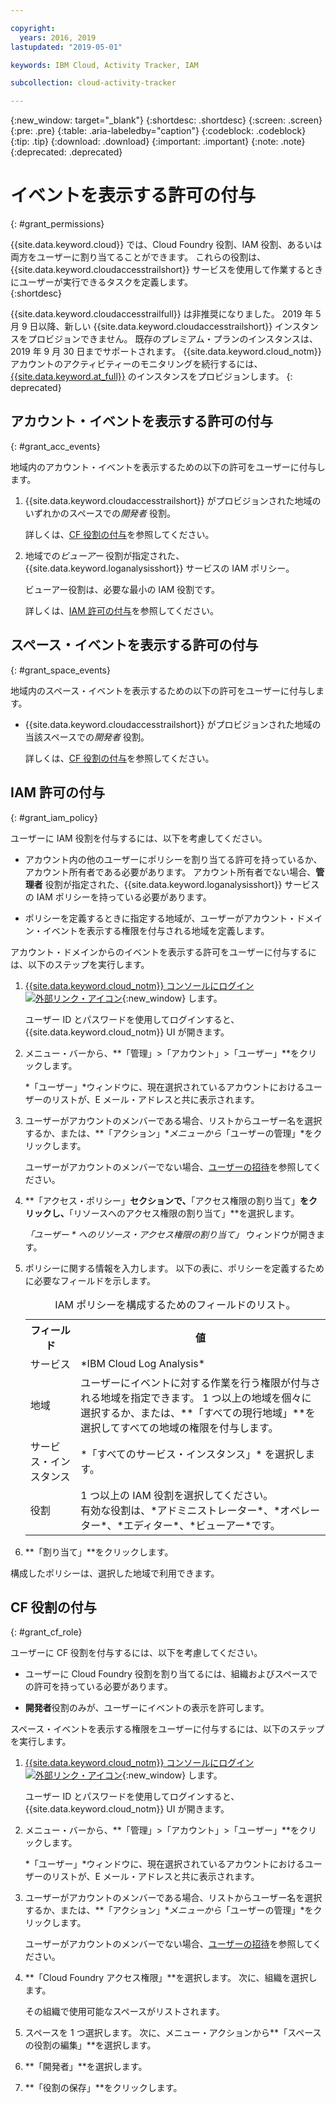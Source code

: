 ```yaml
---

copyright:
  years: 2016, 2019
lastupdated: "2019-05-01"

keywords: IBM Cloud, Activity Tracker, IAM

subcollection: cloud-activity-tracker

---
```


{:new_window: target="_blank"}
{:shortdesc: .shortdesc}
{:screen: .screen}
{:pre: .pre}
{:table: .aria-labeledby="caption"}
{:codeblock: .codeblock}
{:tip: .tip}
{:download: .download}
{:important: .important}
{:note: .note}
{:deprecated: .deprecated}

# イベントを表示する許可の付与
{: #grant_permissions}

{{site.data.keyword.cloud}} では、Cloud Foundry 役割、IAM 役割、あるいは両方をユーザーに割り当てることができます。 これらの役割は、{{site.data.keyword.cloudaccesstrailshort}} サービスを使用して作業するときにユーザーが実行できるタスクを定義します。  
{:shortdesc}

{{site.data.keyword.cloudaccesstrailfull}} は非推奨になりました。 2019 年 5 月 9 日以降、新しい {{site.data.keyword.cloudaccesstrailshort}} インスタンスをプロビジョンできません。 既存のプレミアム・プランのインスタンスは、2019 年 9 月 30 日までサポートされます。 {{site.data.keyword.cloud_notm}} アカウントのアクティビティーのモニタリングを続行するには、[{{site.data.keyword.at_full}}](/docs/services/Activity-Tracker-with-LogDNA?topic=logdnaat-getting-started#getting-started) のインスタンスをプロビジョンします。
{: deprecated}

## アカウント・イベントを表示する許可の付与
{: #grant_acc_events}

地域内のアカウント・イベントを表示するための以下の許可をユーザーに付与します。

1. {{site.data.keyword.cloudaccesstrailshort}} がプロビジョンされた地域のいずれかのスペースでの*開発者* 役割。 

    詳しくは、[CF 役割の付与](/docs/services/cloud-activity-tracker/how-to?topic=cloud-activity-tracker-grant_permissions#grant_cf_role)を参照してください。

2. 地域での*ビューアー* 役割が指定された、{{site.data.keyword.loganalysisshort}} サービスの IAM ポリシー。 

    ビューアー役割は、必要な最小の IAM 役割です。 
	
	詳しくは、[IAM 許可の付与](/docs/services/cloud-activity-tracker/how-to?topic=cloud-activity-tracker-grant_permissions#grant_iam_policy)を参照してください。


## スペース・イベントを表示する許可の付与
{: #grant_space_events}

地域内のスペース・イベントを表示するための以下の許可をユーザーに付与します。

* {{site.data.keyword.cloudaccesstrailshort}} がプロビジョンされた地域の当該スペースでの*開発者* 役割。 

    詳しくは、[CF 役割の付与](/docs/services/cloud-activity-tracker/how-to?topic=cloud-activity-tracker-grant_permissions#grant_cf_role)を参照してください。


## IAM 許可の付与
{: #grant_iam_policy}

ユーザーに IAM 役割を付与するには、以下を考慮してください。

* アカウント内の他のユーザーにポリシーを割り当てる許可を持っているか、アカウント所有者である必要があります。 アカウント所有者でない場合、**管理者** 役割が指定された、{{site.data.keyword.loganalysisshort}} サービスの IAM ポリシーを持っている必要があります。

* ポリシーを定義するときに指定する地域が、ユーザーがアカウント・ドメイン・イベントを表示する権限を付与される地域を定義します。

アカウント・ドメインからのイベントを表示する許可をユーザーに付与するには、以下のステップを実行します。

1. [{{site.data.keyword.cloud_notm}} コンソールにログイン ![外部リンク・アイコン](../../../icons/launch-glyph.svg "外部リンク・アイコン")](https://cloud.ibm.com/login){:new_window} します。
	
	ユーザー ID とパスワードを使用してログインすると、{{site.data.keyword.cloud_notm}} UI が開きます。

2. メニュー・バーから、**「管理」>「アカウント」>「ユーザー」**をクリックします。 

    *「ユーザー」*ウィンドウに、現在選択されているアカウントにおけるユーザーのリストが、E メール・アドレスと共に表示されます。
	
3. ユーザーがアカウントのメンバーである場合、リストからユーザー名を選択するか、または、**「アクション」**メニューから*「ユーザーの管理」*をクリックします。

    ユーザーがアカウントのメンバーでない場合、[ユーザーの招待](/docs/iam?topic=iam-iamuserinv#iamuserinv)を参照してください。

4. **「アクセス・ポリシー」**セクションで、**「アクセス権限の割り当て」**をクリックし、**「リソースへのアクセス権限の割り当て」**を選択します。

    *「ユーザー * へのリソース・アクセス権限の割り当て」* ウィンドウが開きます。

5. ポリシーに関する情報を入力します。 以下の表に、ポリシーを定義するために必要なフィールドを示します。 

    <table>
	  <caption>IAM ポリシーを構成するためのフィールドのリスト。</caption>
	  <tr>
	    <th>フィールド</th>
		<th>値</th>
	  </tr>
	  <tr>
	    <td>サービス</td>
		<td>*IBM Cloud Log Analysis*</td>
	  </tr>	  
	  <tr>
	    <td>地域</td>
		<td>ユーザーにイベントに対する作業を行う権限が付与される地域を指定できます。 1 つ以上の地域を個々に選択するか、または、**「すべての現行地域」**を選択してすべての地域の権限を付与します。</td>
	  </tr>
	  <tr>
	    <td>サービス・インスタンス</td>
		<td>*「すべてのサービス・インスタンス」* を選択します。</td>
	  </tr>
	  <tr>
	    <td>役割</td>
		<td>1 つ以上の IAM 役割を選択してください。 <br>有効な役割は、*アドミニストレーター*、*オペレーター*、*エディター*、*ビューアー*です。</td>
	  </tr>
     </table>
	
6. **「割り当て」**をクリックします。
	
構成したポリシーは、選択した地域で利用できます。 


## CF 役割の付与
{: #grant_cf_role}

ユーザーに CF 役割を付与するには、以下を考慮してください。

* ユーザーに Cloud Foundry 役割を割り当てるには、組織およびスペースでの許可を持っている必要があります。 

* **開発者**役割のみが、ユーザーにイベントの表示を許可します。

スペース・イベントを表示する権限をユーザーに付与するには、以下のステップを実行します。

1. [{{site.data.keyword.cloud_notm}} コンソールにログイン ![外部リンク・アイコン](../../../icons/launch-glyph.svg "外部リンク・アイコン")](https://cloud.ibm.com/login){:new_window} します。
	
	ユーザー ID とパスワードを使用してログインすると、{{site.data.keyword.cloud_notm}} UI が開きます。

2. メニュー・バーから、**「管理」>「アカウント」>「ユーザー」**をクリックします。 

    *「ユーザー」*ウィンドウに、現在選択されているアカウントにおけるユーザーのリストが、E メール・アドレスと共に表示されます。
	
3. ユーザーがアカウントのメンバーである場合、リストからユーザー名を選択するか、または、**「アクション」**メニューから*「ユーザーの管理」*をクリックします。

    ユーザーがアカウントのメンバーでない場合、[ユーザーの招待](/docs/iam?topic=iam-iamuserinv#iamuserinv)を参照してください。

4. **「Cloud Foundry アクセス権限」**を選択します。 次に、組織を選択します。

    その組織で使用可能なスペースがリストされます。

5. スペースを 1 つ選択します。 次に、メニュー・アクションから**「スペースの役割の編集」**を選択します。

6. **「開発者」**を選択します。
	
7. **「役割の保存」**をクリックします。




